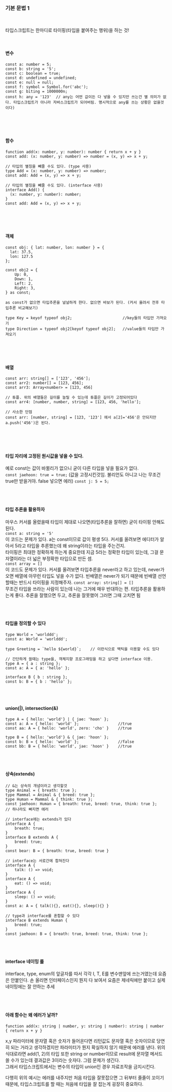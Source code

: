 ### 기본 문법 1
<br />

타입스크립트는 한마디로 타이핑(타입을 붙여주는 행위)을 하는 것!

<br/>

#### 변수  
```
const a: number = 5;  
const b: string = '5';  
const c: boolean = true;  
const d: undefined = undefined;  
const e: null = null;
const f: symbol = Symbol.for('abc');
const g: biting = 1000000n;
const h: any = '123'  // any는 어떤 값이든 다 넣을 수 있지만 쓰는건 별 의미가 없다. 타입스크립트가 아니라 자바스크립트가 되어버림. 명시적으로 any를 쓰는 상황은 없을것이다)
```

<br/>
<br/>
<br/>

 

#### 함수
```
function add(x: number, y: number): number { return x + y }
const add: (x: number, y: number) => number = (x, y) => x + y;    

// 타입의 별칭을 빼줄 수도 있다. (type 사용)
type Add = (x: number, y: number) => number;
const add: Add = (x, y) => x + y;

// 타입의 별칭을 빼줄 수도 있다. (interface 사용)
interface Add() {
  (x: number, y: number): number;
}
const add: Add = (x, y) => x + y;
```



<br/>
<br/>
<br/>



#### 객체
```
const obj: { lat: number, lon: number } = { 
  lat: 37.5, 
  lon: 127.5 
};

const obj2 = {
    Up: 0,
    Down: 1,
    Left: 2,
    Right: 3,
} as const;

as const가 없으면 타입추론을 널널하게 한다. 없으면 바보가 된다. (커서 올려서 전후 타입추론 비교해보기)

type Key = keyof typeof obj2;                      //key들의 타입만 가져오기
type Direction = typeof obj2[keyof typeof obj2];   //value들의 타입만 가져오기
```



<br/>
<br/>
<br/>




#### 배열
```
const arr: string[] = ['123', '456'];
const arr2: number[] = [123, 456];
const arr3: Array<number> = [123, 456]

// 튜플. 위의 배열들은 길이를 늘릴 수 있는데 튜플은 길이가 고정되어있다
const arr4: [number, number, string] = [123, 456, 'hello'];

// 사소한 단점
const arr: [number, string] = [123, '123'] 에서 a[2]='456'은 안되지만 a.push('456')은 된다.
```


<br/>
<br/>
<br/>




#### 타입 자리에 고정된 원시값을 넣을 수 있다. 
예로 const는 값이 바뀔리가 없으니 굳이 다른 타입을 넣을 필요가 없다.    
```const jaehoon: true = true;``` (값을 고정시킨것임. 불리언도 아니고 나는 무조건 true만 받을거야. false 넣으면 에러)
```const j: 5 = 5;```

<br/>
<br/>


#### 타입 추론을 활용하자  
마우스 커서를 올렸을때 타입이 제대로 나오면(타입추론을 잘하면) 굳이 타이핑 안해도 된다.  
```const a: string = '5'```  
이 코드는 문제가 있다. a는 const이므로 값이 평생 5다. 커서를 올려보면 에디터가 알아서 5라고 타입을 추론했는데 왜 string이라는 타입을 주는건지.  
타이핑은 최대한 정확하게 하는게 중요한데 지금 5라는 정확한 타입이 있는데, 그걸 문자열이라는 더 넓은 부정확한 타입으로 만든 셈.  
```const array = []```  
이 코드도 문제가 있다. 커서를 올려보면 타입추론을 never라고 하고 있는데, never가 오면 배열에 아무런 타입도 넣을 수가 없다.
빈배열은 never가 되기 때문에 빈배열 선언할때는 반드시 타이핑을 지정해주자. ```const array: string[] = []```  
무조건 타입을 쓰라는 사람이 있는데 나는 그거에 매우 반대하는 편. 타입추론을 활용하는게 좋다. 추론을 잘했으면 두고, 추론을 잘못했어 그러면 그때 고치면 됨 

<br/>
<br/>

#### 타입을 정의할 수 있다
```
type World = 'worlddd';
const a: World = 'worlddd';

type Greeting = `hello ${world}`;    // 이런식으로 백틱을 이용할 수도 있다

// 간단하게 쓸때는 type을, 객체지향 프로그래밍을 하고 싶다면 interface 이용.
type A = { a : string };
const a: A = { a: 'hello' };

interface B { b : string };
const b: B = { b : 'hello' };
```

<br/>
<br/>

  
#### union(|), intersection(&)
```
type A = { hello: 'world'} | { jae: 'hoon' };
const a: A = { hello: 'world' };                 //true
const aa: A = { hello: 'world', zero: 'cho' }    //true

type B = { hello: 'world'} & { jae: 'hoon' };
const b: B = { hello: 'world' };                 //false
const bb: B = { hello: 'world', jae: 'hoon' }    //true
```


<br/>
<br/>



#### 상속(extends)
```
// &는 상속의 개념이라고 생각할것
type Animal = { breath: true };
type Mammal = Animal & { breed: true };
type Human = Mammal & { think: true };
const jaehoon: Human = { breath: true, breed: true, think: true };   // 하나라도 빠지면 에러

// interface에는 extends가 있다
interface A {
    breath: true;
}
interface B extends A {
    breed: true;
}
const bear: B = { breath: true, breed: true }

// interface는 서로간에 합쳐진다
interface A {
	talk: () => void;
}
interface A {
	eat: () => void;
}
interface A {
	sleep: () => void;
}
const a: A = { talk(){}, eat(){}, sleep(){} }

// type과 interface를 혼합할 수 있다
interface B extends Human {
    breed: true;
}
const jaehoon: B = { breath: true, breed: true, think: true }; 
```


<br/>
<br/>


#### interface 네이밍 룰
interface, type, enum의 앞글자를 따서 각각 I, T, E를 변수맨앞에 쓰는거였는데 요즘은 안붙인다.
손 올리면 인터페이스인지 뭔지 다 보여서 요즘은 제네릭에만 붙이고 실제 네이밍에는 잘 안하는 추세


<br/>
<br/>

#### 아래 함수는 왜 에러가 날까?
```
function add(x: string | number, y: string | number): string | number { return x + y }
```
x,y 파라미터에 문자열 혹은 숫자가 들어온다면 리턴값도 문자열 혹은 숫자이므로 당연히 되는 거라고 생각하겠지만 파라미터가 뭔지 확실하지 않기 때문에 에러를 낸다.
위의 식대로라면 add(1, 2)의 타입 또한 string or number이므로 result에 문자열 메서드 쓸 수가 있는데 결과값은 3이라는 숫자다. 그럼 문제가 생긴다.  
그래서 타입스크립트에서는 변수의 타입이 union인 경우 자료조작을 금지시킨다.  

다행히 위의 예시는 에러를 내주지만 처음 타입을 잘못잡으면 그 뒤부터 줄줄이 꼬이기 때문에, 타입스크립트를 할 때는 처음에 타입을 잘 잡는게 굉장히 중요하다.

